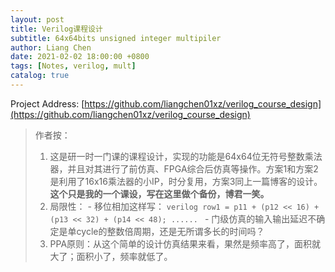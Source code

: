 ```yaml
---
layout: post
title: Verilog课程设计
subtitle: 64x64bits unsigned integer multipiler
author: Liang Chen
date: 2021-02-02 18:00:00 +0800
tags: [Notes, verilog, mult]
catalog: true
---
```


<head>
    <script src="https://cdn.mathjax.org/mathjax/latest/MathJax.js?config=TeX-AMS-MML_HTMLorMML" type="text/javascript"></script>
    <script type="text/x-mathjax-config">
        MathJax.Hub.Config({
            tex2jax: {
            skipTags: ['script', 'noscript', 'style', 'textarea', 'pre'],
            inlineMath: [['$','$']]
            }
        });
    </script>
</head>

Project Address: [https://github.com/liangchen01xz/verilog_course_design](https://github.com/liangchen01xz/verilog_course_design)

> 作者按：
> 1. 这是研一时一门课的课程设计，实现的功能是64x64位无符号整数乘法器，并且对其进行了前仿真、FPGA综合后仿真等操作。方案1和方案2是利用了16x16乘法器的小IP，时分复用，方案3同上一篇博客的设计。**这个只是我的一个课设，写在这里做个备份，博君一笑。**
> 2. 局限性：
      - 移位相加这样写：
      ```verilog
      row1 = p11 + (p12 << 16) + (p13 << 32) + (p14 << 48);
      ......
      ```
      - 门级仿真的输入输出延迟不确定是单cycle的整数倍周期，还是无所谓多长的时间吗？
> 3. PPA原则：从这个简单的设计仿真结果来看，果然是频率高了，面积就大了；面积小了，频率就低了。
